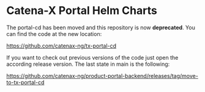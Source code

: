 # Catena-X Portal Helm Charts

The portal-cd has been moved and this repository is now **deprecated**.
You can find the code at the new location:

https://github.com/catenax-ng/tx-portal-cd

If you want to check out previous versions of the code just open the according release version.
The last state in main is the following:

https://github.com/catenax-ng/product-portal-backend/releases/tag/move-to-tx-portal-cd
